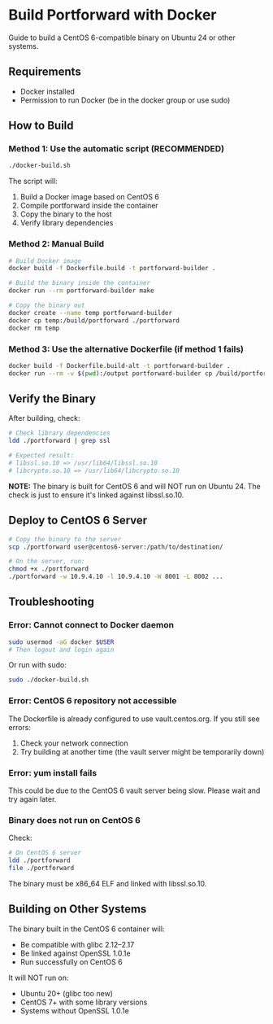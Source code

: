 # Build Portforward with Docker

Guide to build a CentOS 6-compatible binary on Ubuntu 24 or other systems.

## Requirements

- Docker installed
- Permission to run Docker (be in the docker group or use sudo)

## How to Build

### Method 1: Use the automatic script (RECOMMENDED)

```bash
./docker-build.sh
```

The script will:
1. Build a Docker image based on CentOS 6
2. Compile portforward inside the container
3. Copy the binary to the host
4. Verify library dependencies

### Method 2: Manual Build

```bash
# Build Docker image
docker build -f Dockerfile.build -t portforward-builder .

# Build the binary inside the container
docker run --rm portforward-builder make

# Copy the binary out
docker create --name temp portforward-builder
docker cp temp:/build/portforward ./portforward
docker rm temp
```

### Method 3: Use the alternative Dockerfile (if method 1 fails)

```bash
docker build -f Dockerfile.build-alt -t portforward-builder .
docker run --rm -v $(pwd):/output portforward-builder cp /build/portforward /output/
```

## Verify the Binary

After building, check:

```bash
# Check library dependencies
ldd ./portforward | grep ssl

# Expected result:
# libssl.so.10 => /usr/lib64/libssl.so.10
# libcrypto.so.10 => /usr/lib64/libcrypto.so.10
```

**NOTE:** The binary is built for CentOS 6 and will NOT run on Ubuntu 24. The check is just to ensure it's linked against libssl.so.10.

## Deploy to CentOS 6 Server

```bash
# Copy the binary to the server
scp ./portforward user@centos6-server:/path/to/destination/

# On the server, run:
chmod +x ./portforward
./portforward -w 10.9.4.10 -l 10.9.4.10 -W 8001 -L 8002 ...
```

## Troubleshooting

### Error: Cannot connect to Docker daemon

```bash
sudo usermod -aG docker $USER
# Then logout and login again
```

Or run with sudo:
```bash
sudo ./docker-build.sh
```

### Error: CentOS 6 repository not accessible

The Dockerfile is already configured to use vault.centos.org. If you still see errors:

1. Check your network connection
2. Try building at another time (the vault server might be temporarily down)

### Error: yum install fails

This could be due to the CentOS 6 vault server being slow. Please wait and try again later.

### Binary does not run on CentOS 6

Check:
```bash
# On CentOS 6 server
ldd ./portforward
file ./portforward
```

The binary must be x86_64 ELF and linked with libssl.so.10.

## Building on Other Systems

The binary built in the CentOS 6 container will:
- Be compatible with glibc 2.12–2.17
- Be linked against OpenSSL 1.0.1e
- Run successfully on CentOS 6

It will NOT run on:
- Ubuntu 20+ (glibc too new)
- CentOS 7+ with some library versions
- Systems without OpenSSL 1.0.1e
